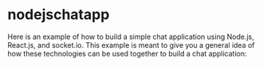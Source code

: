 # nodejschatapp

Here is an example of how to build a simple chat application using Node.js, React.js, and socket.io. This example is meant to give you a general idea of how these technologies can be used together to build a chat application:
